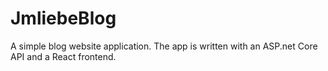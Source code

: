 # JmliebeBlog
A simple blog website application. The app is written with an ASP.net Core API and a React frontend.
